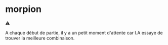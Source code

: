 # morpion
:warning: 


A chaque début de partie, il y a un petit moment d'attente car I.A essaye de trouver la meilleure combinaison.
